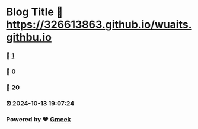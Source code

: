 # Blog Title :link: https://326613863.github.io/wuaits.githbu.io 
### :page_facing_up: [1](https://326613863.github.io/wuaits.githbu.io/tag.html) 
### :speech_balloon: 0 
### :hibiscus: 20 
### :alarm_clock: 2024-10-13 19:07:24 
### Powered by :heart: [Gmeek](https://github.com/Meekdai/Gmeek)
